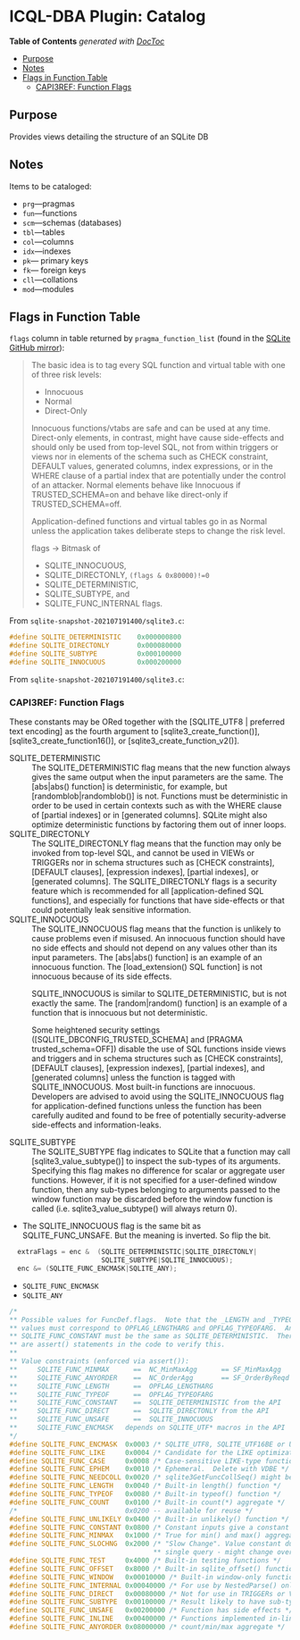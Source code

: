
# ICQL-DBA Plugin: Catalog

<!-- START doctoc generated TOC please keep comment here to allow auto update -->
<!-- DON'T EDIT THIS SECTION, INSTEAD RE-RUN doctoc TO UPDATE -->
**Table of Contents**  *generated with [DocToc](https://github.com/thlorenz/doctoc)*

- [Purpose](#purpose)
- [Notes](#notes)
- [Flags in Function Table](#flags-in-function-table)
  - [CAPI3REF: Function Flags](#capi3ref-function-flags)

<!-- END doctoc generated TOC please keep comment here to allow auto update -->

## Purpose

Provides views detailing the structure of an SQLite DB

## Notes


Items to be cataloged:

* `prg`—pragmas
* `fun`—functions
* `scm`—schemas (databases)
* `tbl`—tables
* `col`—columns
* `idx`—indexes
* `pk`— primary keys
* `fk`— foreign keys
* `cll`—collations
* `mod`—modules

## Flags in Function Table

`flags` column in table returned by `pragma_function_list` (found in the [SQLite GitHub
mirror](https://github.com/sqlite/sqlite/blob/37d4ec86bfa78c31732132b7729b8ce0e47da891/doc/trusted-schema.md)):


> The basic idea is to tag every SQL function and virtual table with one of three risk levels:
>
> * Innocuous
> * Normal
> * Direct-Only
>
> Innocuous functions/vtabs are safe and can be used at any time. Direct-only elements, in contrast, might
> have cause side-effects and should only be used from top-level SQL, not from within triggers or views nor
> in elements of the schema such as CHECK constraint, DEFAULT values, generated columns, index expressions,
> or in the WHERE clause of a partial index that are potentially under the control of an attacker. Normal
> elements behave like Innocuous if TRUSTED_SCHEMA=on and behave like direct-only if TRUSTED_SCHEMA=off.
>
> Application-defined functions and virtual tables go in as Normal unless the application takes deliberate
> steps to change the risk level.
>
>
> flags → Bitmask of
> * SQLITE_INNOCUOUS,
> * SQLITE_DIRECTONLY,      `(flags & 0x80000)!=0`
> * SQLITE_DETERMINISTIC,
> * SQLITE_SUBTYPE, and
> * SQLITE_FUNC_INTERNAL
> flags.

From `sqlite-snapshot-202107191400/sqlite3.c`:

```c
#define SQLITE_DETERMINISTIC    0x000000800
#define SQLITE_DIRECTONLY       0x000080000
#define SQLITE_SUBTYPE          0x000100000
#define SQLITE_INNOCUOUS        0x000200000
```

From `sqlite-snapshot-202107191400/sqlite3.c`:

### CAPI3REF: Function Flags

These constants may be ORed together with the
[SQLITE_UTF8 | preferred text encoding] as the fourth argument
to [sqlite3_create_function()], [sqlite3_create_function16()], or
[sqlite3_create_function_v2()].

<dl>
<dt>SQLITE_DETERMINISTIC</dt><dd>
The SQLITE_DETERMINISTIC flag means that the new function always gives
the same output when the input parameters are the same.
The [abs|abs() function] is deterministic, for example, but
[randomblob|randomblob()] is not.  Functions must
be deterministic in order to be used in certain contexts such as
with the WHERE clause of [partial indexes] or in [generated columns].
SQLite might also optimize deterministic functions by factoring them
out of inner loops.
</dd>

<dt>SQLITE_DIRECTONLY</dt><dd>
The SQLITE_DIRECTONLY flag means that the function may only be invoked
from top-level SQL, and cannot be used in VIEWs or TRIGGERs nor in
schema structures such as [CHECK constraints], [DEFAULT clauses],
[expression indexes], [partial indexes], or [generated columns].
The SQLITE_DIRECTONLY flags is a security feature which is recommended
for all [application-defined SQL functions], and especially for functions
that have side-effects or that could potentially leak sensitive
information.
</dd>

<dt>SQLITE_INNOCUOUS</dt><dd>
The SQLITE_INNOCUOUS flag means that the function is unlikely
to cause problems even if misused.  An innocuous function should have
no side effects and should not depend on any values other than its
input parameters. The [abs|abs() function] is an example of an
innocuous function.
The [load_extension() SQL function] is not innocuous because of its
side effects.
<p> SQLITE_INNOCUOUS is similar to SQLITE_DETERMINISTIC, but is not
exactly the same.  The [random|random() function] is an example of a
function that is innocuous but not deterministic.
<p>Some heightened security settings
([SQLITE_DBCONFIG_TRUSTED_SCHEMA] and [PRAGMA trusted_schema=OFF])
disable the use of SQL functions inside views and triggers and in
schema structures such as [CHECK constraints], [DEFAULT clauses],
[expression indexes], [partial indexes], and [generated columns] unless
the function is tagged with SQLITE_INNOCUOUS.  Most built-in functions
are innocuous.  Developers are advised to avoid using the
SQLITE_INNOCUOUS flag for application-defined functions unless the
function has been carefully audited and found to be free of potentially
security-adverse side-effects and information-leaks.
</dd>

<dt>SQLITE_SUBTYPE</dt><dd>
The SQLITE_SUBTYPE flag indicates to SQLite that a function may call
[sqlite3_value_subtype()] to inspect the sub-types of its arguments.
Specifying this flag makes no difference for scalar or aggregate user
functions. However, if it is not specified for a user-defined window
function, then any sub-types belonging to arguments passed to the window
function may be discarded before the window function is called (i.e.
sqlite3_value_subtype() will always return 0).
</dd>
</dl>

* The SQLITE_INNOCUOUS flag is the same bit as SQLITE_FUNC_UNSAFE.  But the meaning is inverted.  So flip
  the bit.

```c
  extraFlags = enc &  (SQLITE_DETERMINISTIC|SQLITE_DIRECTONLY|
                       SQLITE_SUBTYPE|SQLITE_INNOCUOUS);
  enc &= (SQLITE_FUNC_ENCMASK|SQLITE_ANY);
```

* `SQLITE_FUNC_ENCMASK`
* `SQLITE_ANY`

```c
/*
** Possible values for FuncDef.flags.  Note that the _LENGTH and _TYPEOF
** values must correspond to OPFLAG_LENGTHARG and OPFLAG_TYPEOFARG.  And
** SQLITE_FUNC_CONSTANT must be the same as SQLITE_DETERMINISTIC.  There
** are assert() statements in the code to verify this.
**
** Value constraints (enforced via assert()):
**     SQLITE_FUNC_MINMAX      ==  NC_MinMaxAgg      == SF_MinMaxAgg
**     SQLITE_FUNC_ANYORDER    ==  NC_OrderAgg       == SF_OrderByReqd
**     SQLITE_FUNC_LENGTH      ==  OPFLAG_LENGTHARG
**     SQLITE_FUNC_TYPEOF      ==  OPFLAG_TYPEOFARG
**     SQLITE_FUNC_CONSTANT    ==  SQLITE_DETERMINISTIC from the API
**     SQLITE_FUNC_DIRECT      ==  SQLITE_DIRECTONLY from the API
**     SQLITE_FUNC_UNSAFE      ==  SQLITE_INNOCUOUS
**     SQLITE_FUNC_ENCMASK   depends on SQLITE_UTF* macros in the API
*/
#define SQLITE_FUNC_ENCMASK  0x0003 /* SQLITE_UTF8, SQLITE_UTF16BE or UTF16LE */
#define SQLITE_FUNC_LIKE     0x0004 /* Candidate for the LIKE optimization */
#define SQLITE_FUNC_CASE     0x0008 /* Case-sensitive LIKE-type function */
#define SQLITE_FUNC_EPHEM    0x0010 /* Ephemeral.  Delete with VDBE */
#define SQLITE_FUNC_NEEDCOLL 0x0020 /* sqlite3GetFuncCollSeq() might be called*/
#define SQLITE_FUNC_LENGTH   0x0040 /* Built-in length() function */
#define SQLITE_FUNC_TYPEOF   0x0080 /* Built-in typeof() function */
#define SQLITE_FUNC_COUNT    0x0100 /* Built-in count(*) aggregate */
/*                           0x0200 -- available for reuse */
#define SQLITE_FUNC_UNLIKELY 0x0400 /* Built-in unlikely() function */
#define SQLITE_FUNC_CONSTANT 0x0800 /* Constant inputs give a constant output */
#define SQLITE_FUNC_MINMAX   0x1000 /* True for min() and max() aggregates */
#define SQLITE_FUNC_SLOCHNG  0x2000 /* "Slow Change". Value constant during a
                                    ** single query - might change over time */
#define SQLITE_FUNC_TEST     0x4000 /* Built-in testing functions */
#define SQLITE_FUNC_OFFSET   0x8000 /* Built-in sqlite_offset() function */
#define SQLITE_FUNC_WINDOW   0x00010000 /* Built-in window-only function */
#define SQLITE_FUNC_INTERNAL 0x00040000 /* For use by NestedParse() only */
#define SQLITE_FUNC_DIRECT   0x00080000 /* Not for use in TRIGGERs or VIEWs */
#define SQLITE_FUNC_SUBTYPE  0x00100000 /* Result likely to have sub-type */
#define SQLITE_FUNC_UNSAFE   0x00200000 /* Function has side effects */
#define SQLITE_FUNC_INLINE   0x00400000 /* Functions implemented in-line */
#define SQLITE_FUNC_ANYORDER 0x08000000 /* count/min/max aggregate */
```




